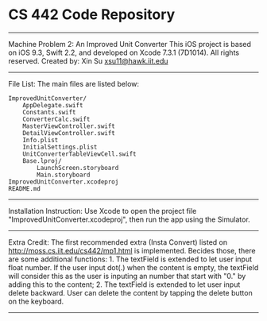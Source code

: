 # CS 442 Code Repository
-----------------------------------------------------------------------------
Machine Problem 2: An Improved Unit Converter
	This iOS project is based on iOS 9.3, Swift 2.2, and developed on Xcode 7.3.1 (7D1014).	All rights reserved.
	Created by: Xin Su <xsu11@hawk.iit.edu>

-----------------------------------------------------------------------------
File List:
	The main files are listed below:

	ImprovedUnitConverter/
		AppDelegate.swift
		Constants.swift
		ConverterCalc.swift
		MasterViewController.swift
		DetailViewController.swift
		Info.plist
		InitialSettings.plist
		UnitConverterTableViewCell.swift
		Base.lproj/
			LaunchScreen.storyboard
			Main.storyboard
	ImprovedUnitConverter.xcodeproj
	README.md

-----------------------------------------------------------------------------
Installation Instruction:
	Use Xcode to open the project file "ImprovedUnitConverter.xcodeproj", then run the app using the Simulator.

-----------------------------------------------------------------------------
Extra Credit:
	The first recommended extra (Insta Convert) listed on http://moss.cs.iit.edu/cs442/mp1.html is implemented. Becides those, there are some additional functions:
	1. The textField is extended to let user input float number. If the user input dot(.) when the content is empty, the textField will consider this as the user is inputing an number that start with "0." by adding this to the content;
	2. The textField is extended to let user input delete backward. User can delete the content by tapping the delete button on the keyboard.

-----------------------------------------------------------------------------

